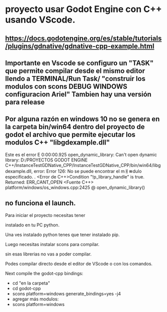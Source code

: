 # proyecto usar Godot Engine con C++ usando VScode.

## https://docs.godotengine.org/es/stable/tutorials/plugins/gdnative/gdnative-cpp-example.html

## Importante en Vscode se configuro un "TASK" que permite compilar desde el mismo editor llendo a TERMINAL/Run Task/ "construir los modulos con scons DEBUG WINDOWS configuracion Ariel" Tambien hay una versión para release

## Por alguna razón en windows 10 no se genera en la carpeta bin/win64 dentro del proyecto de godot el archivo que permite ejecutar los modulos C++ "libgdexample.dll"


Este es el error
E 0:00:00.925   open_dynamic_library: Can't open dynamic library: D:/PROYECTOS GODOT ENGINE C++/InstanceTestGDNative_CPP/InstanceTestGDNative_CPP/bin/win64/libgdexample.dll, error: Error 126: No se puede encontrar el mￃﾳdulo especificado.
.
  <Error de C++>Condition "!p_library_handle" is true. Returned: ERR_CANT_OPEN
  <Fuente C++>  platform/windows/os_windows.cpp:2425 @ open_dynamic_library()


## no funciona el launch.


Para iniciar el proyecto necesitas tener 

instalado en tu PC python.

Una ves instalado python tenes que tener instalado pip.

Luego necesitas instalar scons para compilar.

sin esas librerias no vas a poder compilar.

Podes compilar directo desde el editor de VScode o con los comandos.

Next compile the godot-cpp bindings:



- cd "en la carpeta"
- cd godot-cpp
- scons platform=windows generate_bindings=yes -j4
- agregar más modulos:
- scons platform=windows


